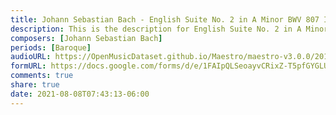 ```yaml
---
title: Johann Sebastian Bach - English Suite No. 2 in A Minor BWV 807 I. Prelude (1)
description: This is the description for English Suite No. 2 in A Minor BWV 807 I. Prelude by Johann Sebastian Bach
composers: [Johann Sebastian Bach]
periods: [Baroque]
audioURL: https://OpenMusicDataset.github.io/Maestro/maestro-v3.0.0/2015/MIDI-Unprocessed_R1_D1-1-8_mid--AUDIO-from_mp3_08_R1_2015_wav--1.midi
formURL: https://docs.google.com/forms/d/e/1FAIpQLSeoayvCRixZ-T5pfGYGLUom13C9NvdgsdlJmK_BF-3DTglp8g/viewform
comments: true
share: true
date: 2021-08-08T07:43:13-06:00
---
```

